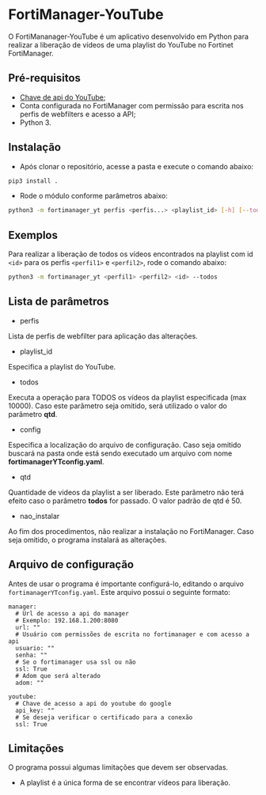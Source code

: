 # FortiManager-YouTube
O FortiMananager-YouTube é um aplicativo desenvolvido em Python para realizar a liberação de vídeos de uma playlist do YouTube no Fortinet FortiManager.

## Pré-requisitos
* [Chave de api do YouTube](https://developers.google.com/youtube/registering_an_application?hl=pt-br);
* Conta configurada no FortiManager com permissão para escrita nos perfis de webfilters e acesso a API;
* Python 3.

## Instalação
* Após clonar o repositório, acesse a pasta e execute o comando abaixo:
```bash
pip3 install .
```
* Rode o módulo conforme parâmetros abaixo:
```bash
python3 -m fortimanager_yt perfis <perfis...> <playlist_id> [-h] [--todos] [--nao_instalar] [--config <caminho>] [--qtd <numero>]
```

## Exemplos 
Para realizar a liberação de todos os vídeos encontrados na playlist com id `<id>` para os perfis `<perfil1>` e `<perfil2>`, rode o comando abaixo:
```bash
python3 -m fortimanager_yt <perfil1> <perfil2> <id> --todos
```

## Lista de parâmetros
* perfis

Lista de perfis de webfilter para aplicação das alterações.

* playlist_id

Especifica a playlist do YouTube.

* todos

Executa a operação para TODOS os vídeos da playlist especificada (max 10000). Caso este parâmetro seja omitido, será utilizado o valor do parâmetro **qtd**.

* config

Especifica a localização do arquivo de configuração. Caso seja omitido buscará na pasta onde está sendo executado um arquivo com nome **fortimanagerYTconfig.yaml**.

* qtd

Quantidade de videos da playlist a ser liberado. Este parâmetro não terá efeito caso o parâmetro **todos** for passado. O valor padrão de qtd é 50.

* nao_instalar

Ao fim dos procedimentos, não realizar a instalação no FortiManager. Caso seja omitido, o programa instalará as alterações.

## Arquivo de configuração
Antes de usar o programa é importante configurá-lo, editando o arquivo `fortimanagerYTconfig.yaml`.
Este arquivo possui o seguinte formato:
```
manager:
  # Url de acesso a api do manager
  # Exemplo: 192.168.1.200:8080
  url: ""
  # Usuário com permissões de escrita no fortimanager e com acesso a api
  usuario: ""
  senha: ""
  # Se o fortimanager usa ssl ou não
  ssl: True
  # Adom que será alterado
  adom: ""

youtube:
  # Chave de acesso a api do youtube do google
  api_key: ""
  # Se deseja verificar o certificado para a conexão
  ssl: True
```

## Limitações
O programa possui algumas limitações que devem ser observadas.
* A playlist é a única forma de se encontrar vídeos para liberação.
